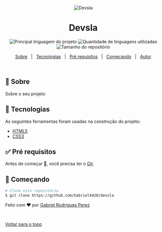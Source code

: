 <div align="center" id="top"> 
  <img src="../src/assets/images/HomeApp.png" alt="Devsla" />  
</div>

<h1 align="center">Devsla</h1>

<p align="center">
  <img alt="Principal linguagem do projeto" src="https://img.shields.io/github/languages/top/Gabriel4420/devsla?color=56BEB8">

  <img alt="Quantidade de linguagens utilizadas" src="https://img.shields.io/github/languages/count/Gabriel4420/devsla?color=56BEB8">

  <img alt="Tamanho do repositório" src="https://img.shields.io/github/repo-size/Gabriel4420/devsla?color=56BEB8">
  
  
</p>


<p align="center">
  <a href="#dart-sobre">Sobre</a> &#xa0; | &#xa0; 
  <a href="#rocket-tecnologias">Tecnologias</a> &#xa0; | &#xa0;
  <a href="#white_check_mark-pré-requesitos">Pré requisitos</a> &#xa0; | &#xa0;
  <a href="#checkered_flag-começando">Começando</a> &#xa0; | &#xa0;
  <a href="https://github.com/Gabriel4420" target="_blank">Autor</a>
</p>

<br>

## :dart: Sobre ##

Sobre o seu projeto

## :rocket: Tecnologias ##

As seguintes ferramentas foram usadas na construção do projeto:

- [HTML5](https://alunos.b7web.com.br/curso/html5-e-css3/devsla-deixando-responsivo)
- [CSS3](https://alunos.b7web.com.br/curso/html5-e-css3/devsla-deixando-responsivo)


## :white_check_mark: Pré requisitos ##

Antes de começar :checkered_flag:, você precisa ter o [Git](https://git-scm.com).

## :checkered_flag: Começando ##

```bash
# Clone este repositório
$ git clone https://github.com/Gabriel4420/devsla

```


Feito com :heart: por <a href="https://github.com/Gabriel4420" target="_blank">Gabriel Rodrigues Perez</a>

&#xa0;

<a href="#top">Voltar para o topo</a>
